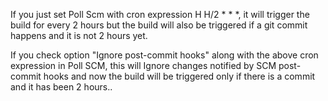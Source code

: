 If you just set Poll Scm with cron expression H H/2 * * *, it will trigger the 
build for every 2 hours but the build will also be triggered if a git commit 
happens and it is not 2 hours yet.

If you check option "Ignore post-commit hooks" along with the above cron expression 
in Poll SCM, this will Ignore changes notified by SCM post-commit hooks and now the 
build will be triggered only if there is a commit and it has been 2 hours..

